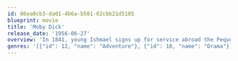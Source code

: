 ```yaml
---
id: 06ea0cb3-da01-4b6a-b501-02cbb21d5105
blueprint: movie
title: 'Moby Dick'
release_date: '1956-06-27'
overview: 'In 1841, young Ishmael signs up for service abroad the Pequod, a whaler sailing out of New Bedford. The ship is under the command of Captain Ahab, a strict disciplinarian who exhorts his men to find Moby Dick, the great white whale. Ahab lost his his leg to that creature and is desperate for revenge. As the crew soon learns, he will stop at nothing to gain satisfaction.'
genres: '[{"id": 12, "name": "Adventure"}, {"id": 18, "name": "Drama"}]'
---
```

